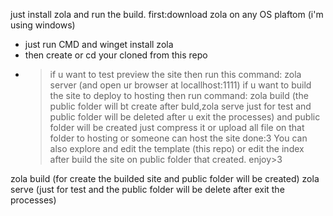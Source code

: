 just install zola and run the build.
first:download zola on any OS plaftom (i'm using windows)
- just run CMD and winget install zola
- then create or cd your cloned from this repo
- >if u want to test preview the site
  >then run this command: zola server (and open ur browser at locallhost:1111)
  >if u want to build the site to deploy to hosting
  >then run command: zola build (the public folder will bt create after buld,zola serve just for test and public folder will be deleted after u exit the processes)
and public folder will be created
just compress it or upload all file on that folder to hosting or someone can host the site
  >done:3
You can also explore and edit the template (this repo) or edit the index after build the site on public folder that created.
  >enjoy>3

zola build (for create the builded site and public folder will be created)
zola serve (just for test and the public folder will be delete after exit the processes)
